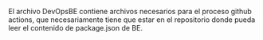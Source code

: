 El archivo DevOpsBE contiene archivos necesarios para el proceso github actions, que necesariamente tiene que estar en el repositorio donde pueda leer el contenido de package.json de BE.